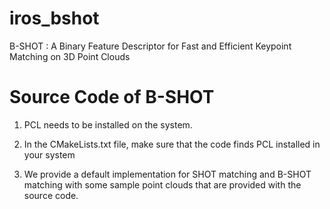 # iros_bshot

B-SHOT : A Binary Feature Descriptor for Fast and Efficient Keypoint Matching on 3D Point Clouds

# Source Code of B-SHOT

1. PCL needs to be installed on the system.

2. In the CMakeLists.txt file, make sure that the code finds PCL installed in your system

3. We provide a default implementation for SHOT matching and B-SHOT matching with some sample point clouds that are provided with the source code.


